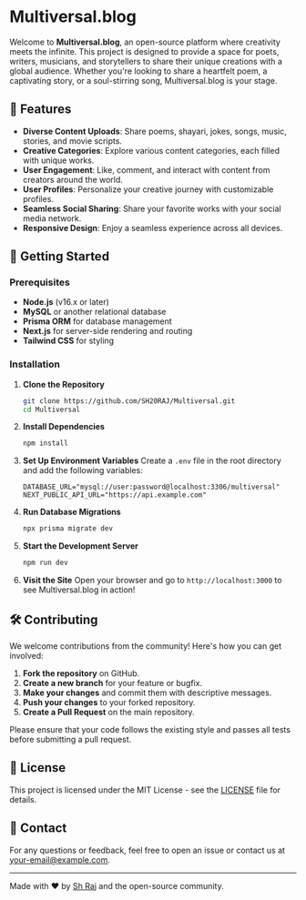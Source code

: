 # Multiversal.blog

Welcome to **Multiversal.blog**, an open-source platform where creativity meets the infinite. This project is designed to provide a space for poets, writers, musicians, and storytellers to share their unique creations with a global audience. Whether you're looking to share a heartfelt poem, a captivating story, or a soul-stirring song, Multiversal.blog is your stage.

## 🌟 Features

- **Diverse Content Uploads**: Share poems, shayari, jokes, songs, music, stories, and movie scripts.
- **Creative Categories**: Explore various content categories, each filled with unique works.
- **User Engagement**: Like, comment, and interact with content from creators around the world.
- **User Profiles**: Personalize your creative journey with customizable profiles.
- **Seamless Social Sharing**: Share your favorite works with your social media network.
- **Responsive Design**: Enjoy a seamless experience across all devices.

## 🚀 Getting Started

### Prerequisites

- **Node.js** (v16.x or later)
- **MySQL** or another relational database
- **Prisma ORM** for database management
- **Next.js** for server-side rendering and routing
- **Tailwind CSS** for styling

### Installation

1. **Clone the Repository**
    ```bash
    git clone https://github.com/SH20RAJ/Multiversal.git
    cd Multiversal
    ```

2. **Install Dependencies**
    ```bash
    npm install
    ```

3. **Set Up Environment Variables**
    Create a `.env` file in the root directory and add the following variables:

    ```env
    DATABASE_URL="mysql://user:password@localhost:3306/multiversal"
    NEXT_PUBLIC_API_URL="https://api.example.com"
    ```

4. **Run Database Migrations**
    ```bash
    npx prisma migrate dev
    ```

5. **Start the Development Server**
    ```bash
    npm run dev
    ```

6. **Visit the Site**
    Open your browser and go to `http://localhost:3000` to see Multiversal.blog in action!

## 🛠️ Contributing

We welcome contributions from the community! Here's how you can get involved:

1. **Fork the repository** on GitHub.
2. **Create a new branch** for your feature or bugfix.
3. **Make your changes** and commit them with descriptive messages.
4. **Push your changes** to your forked repository.
5. **Create a Pull Request** on the main repository.

Please ensure that your code follows the existing style and passes all tests before submitting a pull request.

## 📄 License

This project is licensed under the MIT License - see the [LICENSE](LICENSE) file for details.

## 💬 Contact

For any questions or feedback, feel free to open an issue or contact us at [your-email@example.com](mailto:sh20raj@gmail.com).

---

Made with ❤️ by [Sh Raj](https://github.com/SH20RAJ) and the open-source community.